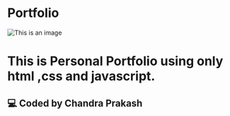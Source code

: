 # Portfolio
![This is an image](https://i.postimg.cc/CxK91sNW/Personal-Portfolio.png)
# This is Personal Portfolio using only html ,css and javascript.
## 💻 Coded by Chandra Prakash
